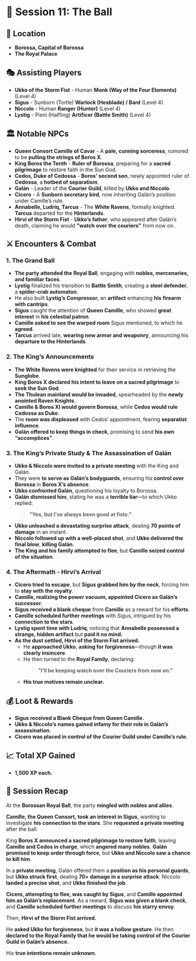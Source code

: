 # 📜 **Session 11: The Ball**

## 📍 **Location**

- **Borossa, Capital of Borossa**
- **The Royal Palace**

## 🎭 **Assisting Players**

- **Ukko of the Storm Fist** - Human **Monk (Way of the Four Elements)** (Level 4)
- **Sigus** - Sunborn (Tortle) **Warlock (Hexblade) / Bard** (Level 4)
- **Niccolo** - Human **Ranger (Hunter)** (Level 4)
- **Lystig** - Pieni (Halfling) **Artificer (Battle Smith)** (Level 4)

## 🏛 **Notable NPCs**

- **Queen Consort Camille of Cavar** - A **pale, cunning sorceress**, rumored to be **pulling the strings of Boros X**.
- **King Boros the Tenth** - **Ruler of Borossa**, preparing for a **sacred pilgrimage** to restore faith in the Sun God.
- **Cedos, Duke of Cedossa** - **Boros’ second son**, newly appointed ruler of **Cedossa**, a **hotbed of separatism**.
- **Galán** - Leader of the **Courier Guild**, killed by **Ukko and Niccolo**.
- **Cicero** - A **Sunborn secretary bird**, now inheriting Galán’s position under Camille’s rule.
- **Annabelle, Ludriq, Tarcus** - The **White Ravens**, formally knighted. **Tarcus** departed for the **Hinterlands**.
- **Hirvi of the Storm Fist** - **Ukko’s father**, who appeared after Galán’s death, claiming he would **"watch over the couriers"** from now on.

## ⚔ **Encounters & Combat**

### **1. The Grand Ball**

- **The party attended the Royal Ball**, engaging with **nobles, mercenaries, and familiar faces**.
- **Lystig** finalized his transition to **Battle Smith**, creating a **steel defender**, a **spider-crab automaton**.
- He also built **Lystig’s Compressor**, an **artifact** enhancing **his firearm with cantrips**.
- **Sigus** caught the attention of **Queen Camille**, who showed **great interest** in **his celestial patron**.
- **Camille asked to see the warped room** Sigus mentioned, to which he **agreed**.
- **Tarcus** arrived late, **wearing new armor and weaponry**, announcing his **departure to the Hinterlands**.

### **2. The King’s Announcements**

- **The White Ravens were knighted** for their service in retrieving the **Sunglobe**.
- **King Boros X declared his intent to leave on a sacred pilgrimage** to **seek the Sun God**.
- **The Thulean mainland would be invaded**, spearheaded by the **newly anointed Raven Knights**.
- **Camille & Boros XI would govern Borossa**, while **Cedos would rule Cedossa as Duke**.
- The **room was displeased** with Cedos’ appointment, fearing **separatist influence**.
- **Galán offered to keep things in check**, promising to send **his own “accomplices”**.

### **3. The King’s Private Study & The Assassination of Galán**

- **Ukko & Niccolo were invited to a private meeting** with the King and Galán.
- They were **to serve as Galán’s bodyguards**, ensuring his **control over Borossa** in **Boros X’s absence**.
- **Ukko confronted Galán**, questioning his loyalty to Borossa.
- **Galán dismissed him**, stating he was a **terrible liar**—to which Ukko replied:
  > **"Yes, but I've always been good at fists."**
- **Ukko unleashed a devastating surprise attack**, dealing **70 points of damage** in an instant.
- **Niccolo followed up with a well-placed shot**, and **Ukko delivered the final blow**, **killing Galán.**
- **The King and his family attempted to flee**, but **Camille seized control of the situation**.

### **4. The Aftermath - Hirvi’s Arrival**

- **Cicero tried to escape**, but **Sigus grabbed him by the neck**, forcing him to **stay with the royalty**.
- **Camille, realizing the power vacuum, appointed Cicero as Galán’s successor**.
- **Sigus received a blank cheque** from **Camille** as a reward for his **efforts**.
- **Camille scheduled further meetings** with Sigus, intrigued by his **connection to the stars**.
- **Lystig spent time with Ludriq**, noticing that **Annabelle possessed a strange, hidden artifact** but **paid it no mind.**
- **As the dust settled, Hirvi of the Storm Fist arrived.**
  - He **approached Ukko**, **asking for forgiveness**—though **it was clearly insincere**.
  - He then turned to the **Royal Family**, declaring:
    > **"I’ll be keeping watch over the Couriers from now on."**
  - **His true motives remain unclear.**

## 💰 **Loot & Rewards**

- **Sigus received a Blank Cheque from Queen Camille.**
- **Ukko & Niccolo’s names gained infamy for their role in Galán’s assassination.**
- **Cicero was placed in control of the Courier Guild under Camille’s rule.**

## 📈 **Total XP Gained**

- **1,500 XP each.**

## 📖 **Session Recap**

At the **Borossan Royal Ball**, the party **mingled with nobles and allies**.

**Camille, the Queen Consort, took an interest in Sigus**, wanting to investigate **his connection to the stars**. She **requested a private meeting** after the ball.

King **Boros X announced a sacred pilgrimage to restore faith**, leaving **Camille and Cedos in charge**, which **angered many nobles**. **Galán promised to keep order through force**, but **Ukko and Niccolo saw a chance to kill him**.

In a **private meeting**, Galán offered them a **position as his personal guards**, but **Ukko struck first**, dealing **70+ damage in a surprise attack**. Niccolo **landed a precise shot**, and **Ukko finished the job**.

**Cicero, attempting to flee, was caught by Sigus**, and **Camille appointed him as Galán’s replacement**. As a reward, **Sigus was given a blank check**, and **Camille scheduled further meetings** to discuss **his starry envoy**.

Then, **Hirvi of the Storm Fist arrived.**

He **asked Ukko for forgiveness**, but **it was a hollow gesture**. He then **declared to the Royal Family that he would be taking control of the Courier Guild in Galán’s absence.**

His **true intentions remain unknown.**
